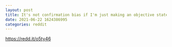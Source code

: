 ```yaml
--- 
layout: post 
title: It's not confirmation bias if I'm just making an objective statement about GME's volume 🚀 
date: 2021-06-22 1624386995 
categories: reddit 
--- 
```

https://redd.it/o5ty46